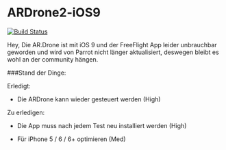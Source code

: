 # ARDrone2-iOS9

[![Build Status](https://travis-ci.org/Code-Unit/ARDrone2-iOS9.svg)](https://travis-ci.org/Code-Unit/ARDrone2-iOS9)

Hey, Die AR.Drone ist mit iOS 9 und der FreeFlight App leider unbrauchbar geworden und wird von Parrot nicht länger aktualisiert, deswegen bleibt es wohl an der community hängen.

###Stand der Dinge:

Erledigt:

- Die ARDrone kann wieder gesteuert werden (High)

Zu erledigen:

- Die App muss nach jedem Test neu installiert werden (High)

- Für iPhone 5 / 6 / 6+ optimieren (Med)
